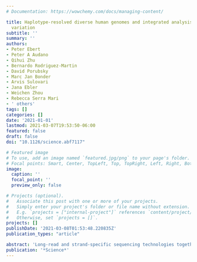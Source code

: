 ```yaml
---
# Documentation: https://wowchemy.com/docs/managing-content/

title: Haplotype-resolved diverse human genomes and integrated analysis of structural
  variation
subtitle: ''
summary: ''
authors:
- Peter Ebert
- Peter A Audano
- Qihui Zhu
- Bernardo Rodriguez-Martin
- David Porubsky
- Marc Jan Bonder
- Arvis Sulovari
- Jana Ebler
- Weichen Zhou
- Rebecca Serra Mari
- ' others'
tags: []
categories: []
date: '2021-01-01'
lastmod: 2021-03-07T19:53:50-06:00
featured: false
draft: false
doi: "10.1126/science.abf7117"

# Featured image
# To use, add an image named `featured.jpg/png` to your page's folder.
# Focal points: Smart, Center, TopLeft, Top, TopRight, Left, Right, BottomLeft, Bottom, BottomRight.
image:
  caption: ''
  focal_point: ''
  preview_only: false

# Projects (optional).
#   Associate this post with one or more of your projects.
#   Simply enter your project's folder or file name without extension.
#   E.g. `projects = ["internal-project"]` references `content/project/deep-learning/index.md`.
#   Otherwise, set `projects = []`.
projects: []
publishDate: '2021-03-08T01:53:48.220835Z'
publication_types: "article"

abstract: 'Long-read and strand-specific sequencing technologies together facilitate the de novo assembly of high-quality haplotype-resolved human genomes without parent–child trio data. We present 64 assembled haplotypes from 32 diverse human genomes. These highly contiguous haplotype assemblies (average contig N50: 26 Mbp) integrate all forms of genetic variation even across complex loci. We identify 107,590 structural variants (SVs), of which 68% are not discovered by short-read sequencing, and 278 SV hotspots (spanning megabases of gene-rich sequence). We characterize 130 of the most active mobile element source elements and find that 63% of all SVs arise by homology-mediated mechanisms. This resource enables reliable graph-based genotyping from short reads of up to 50,340 SVs, resulting in the identification of 1,526 expression quantitative trait loci as well as SV candidates for adaptive selection within the human population.'
publication: '*Science*'
---
```


<script type='text/javascript' src='https://d1bxh8uas1mnw7.cloudfront.net/assets/embed.js'></script>
<div class='altmetric-embed' data-badge-type='medium-donut' data-badge-details='right' data-doi='10.1126/science.abf7117'></div>